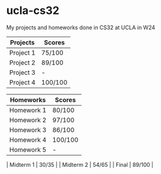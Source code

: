 # ucla-cs32
My projects and homeworks done in CS32 at UCLA in W24

| Projects | Scores |
|---|---|
| Project 1 | 75/100 |
| Project 2 | 89/100 |
| Project 3 | - |
| Project 4 | 100/100 |

| Homeworks | Scores |
|---|---|
| Homework 1 | 80/100 |
| Homework 2 | 97/100 |
| Homework 3 | 86/100 |
| Homework 4 | 100/100 |
| Homework 5 | - |

| Midterm 1 | 30/35 |
| Midterm 2 | 54/65 |
| Final | 89/100 |